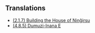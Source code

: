 ## Translations

- [(2.1.7) Building the House of Ninĝirsu](https://github.com/victorvoermans/translations/wiki/(2.1.7)-Building-the-House-of-Nin%C4%9Dirsu)
- [(4.8.5) Dumuzi-Inana E](https://github.com/victorvoermans/translations/wiki/(4.8.5)-Dumuzi%E2%80%90Inana-E)
